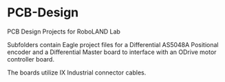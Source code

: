 # PCB-Design
PCB Design Projects for RoboLAND Lab

Subfolders contain Eagle project files for a Differential AS5048A Positional encoder and a Differential Master board to interface with an ODrive motor controller board.

The boards utilize IX Industrial connector cables.
